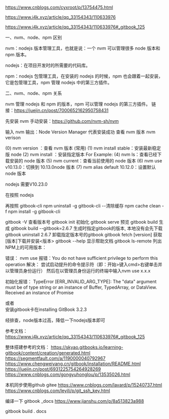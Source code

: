 https://www.cnblogs.com/cyxroot/p/13754475.html

https://www.i4k.xyz/article/qq_33154343/110633976

https://www.i4k.xyz/article/qq_33154343/110633976#_gitbook_125


一、nvm、node、npm 区别


nvm：nodejs 版本管理工具，也就是说：一个 nvm 可以管理很多 node 版本和 npm 版本。


nodejs：在项目开发时的所需要的代码库。


npm：nodejs 包管理工具，在安装的 nodejs 的时候，npm 也会跟着一起安装，它是包管理工具，npm 管理 nodejs 中的第三方插件。


二、nvm、node、npm 关系

nvm 管理 nodejs 和 npm 的版本，npm 可以管理 nodejs 的第三方插件。
链接：https://juejin.cn/post/7000652162950758431

先安装  nvm
手动安装：https://github.com/nvm-sh/nvm


输入 nvm
输出：Node Version Manager 代表安装成功
查看 nvm 版本
nvm verison

(0) nvm version ：查看 nvm 版本 (常用)
(1) nvm install stable：安装最新稳定版 node
(2) nvm install <version>：安装指定版本 For Example:
(4) nvm ls：查看已经下载安装的 node 版本
(5) nvm current：查看当前使用的 node 版本
(6) nvm use v10.13.0：切换到 10.13.0node 版本
(7) nvm alias default 10.12.0：设置默认 node 版本


nodejs 需要V10.23.0

在按照 nodejs

再按照 gitbook-cli
npm uninstall -g gitbook-cli
--清除缓存
npm cache clean -f
npm install -g gitbook-cli


gitbook -V      查看版本号
gitbook init    初始化
gitbook serve   预览
gitbook build   生成
gitbook build --gitbook=2.6.7 生成时指定gitbook的版本, 本地没有会先下载
gitbook uninstall 2.6.7   卸载指定版本号的gitbook
gitbook fetch [version]      获取[版本]下载并安装<版本>
gitbook --help   显示帮助文档
gitbook ls-remote  列出NPM上的可用版本：



错误：
nvm use 报错：You do not have sufficient privilege to perform this operation
解决：
尝试启动提升的命令提示符（即：开始>键入cmd>右键单击并以管理员身份运行）
然后在以管理员身份运行的终端中输入nvm use x.x.x


初始化报错：
TypeError [ERR_INVALID_ARG_TYPE]: The "data" argument must be of type string or an instance of Buffer, TypedArray, or DataView. Received an instance of Promise

或者  
安装gitbook卡在installing GitBook 3.2.3


经排查，node版本过高，降低一下nodejs版本即可


参考文档：
https://www.i4k.xyz/article/qq_33154343/110633976#_gitbook_125

整体搭建参考的文档：
https://skyao.gitbooks.io/learning-gitbook/content/creation/generated.html
https://segmentfault.com/a/1190000040792967
https://www.chengweiyang.cn/gitbook/installation/README.html
https://juejin.cn/post/6931225754264928269
https://www.cnblogs.com/gongyuhonglou/p/13535026.html


本机同步使用github  gitee
https://www.cnblogs.com/lavard/p/15240737.html
https://www.cnblogs.com/leyili/p/git_ssh_key.html



编译一下 gitbook _docs
https://www.jianshu.com/p/8a513823a988

gitbook build . docs